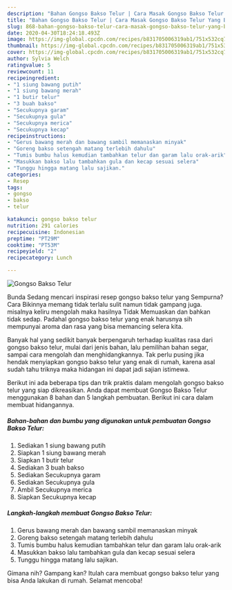```yaml
---
description: "Bahan Gongso Bakso Telur | Cara Masak Gongso Bakso Telur Yang Bisa Manjain Lidah"
title: "Bahan Gongso Bakso Telur | Cara Masak Gongso Bakso Telur Yang Bisa Manjain Lidah"
slug: 868-bahan-gongso-bakso-telur-cara-masak-gongso-bakso-telur-yang-bisa-manjain-lidah
date: 2020-04-30T18:24:18.493Z
image: https://img-global.cpcdn.com/recipes/b831705006319ab1/751x532cq70/gongso-bakso-telur-foto-resep-utama.jpg
thumbnail: https://img-global.cpcdn.com/recipes/b831705006319ab1/751x532cq70/gongso-bakso-telur-foto-resep-utama.jpg
cover: https://img-global.cpcdn.com/recipes/b831705006319ab1/751x532cq70/gongso-bakso-telur-foto-resep-utama.jpg
author: Sylvia Welch
ratingvalue: 5
reviewcount: 11
recipeingredient:
- "1 siung bawang putih"
- "1 siung bawang merah"
- "1 butir telur"
- "3 buah bakso"
- "Secukupnya garam"
- "Secukupnya gula"
- "Secukupnya merica"
- "Secukupnya kecap"
recipeinstructions:
- "Gerus bawang merah dan bawang sambil memanaskan minyak"
- "Goreng bakso setengah matang terlebih dahulu"
- "Tumis bumbu halus kemudian tambahkan telur dan garam lalu orak-arik"
- "Masukkan bakso lalu tambahkan gula dan kecap sesuai selera"
- "Tunggu hingga matang lalu sajikan."
categories:
- Resep
tags:
- gongso
- bakso
- telur

katakunci: gongso bakso telur 
nutrition: 291 calories
recipecuisine: Indonesian
preptime: "PT29M"
cooktime: "PT53M"
recipeyield: "2"
recipecategory: Lunch

---
```



![Gongso Bakso Telur](https://img-global.cpcdn.com/recipes/b831705006319ab1/751x532cq70/gongso-bakso-telur-foto-resep-utama.jpg)

Bunda Sedang mencari inspirasi resep gongso bakso telur yang Sempurna? Cara Bikinnya memang tidak terlalu sulit namun tidak gampang juga. misalnya keliru mengolah maka hasilnya Tidak Memuaskan dan bahkan tidak sedap. Padahal gongso bakso telur yang enak harusnya sih mempunyai aroma dan rasa yang bisa memancing selera kita.

Banyak hal yang sedikit banyak berpengaruh terhadap kualitas rasa dari gongso bakso telur, mulai dari jenis bahan, lalu pemilihan bahan segar, sampai cara mengolah dan menghidangkannya. Tak perlu pusing jika hendak menyiapkan gongso bakso telur yang enak di rumah, karena asal sudah tahu triknya maka hidangan ini dapat jadi sajian istimewa.




Berikut ini ada beberapa tips dan trik praktis dalam mengolah gongso bakso telur yang siap dikreasikan. Anda dapat membuat Gongso Bakso Telur menggunakan 8 bahan dan 5 langkah pembuatan. Berikut ini cara dalam membuat hidangannya.

<!--inarticleads1-->

##### Bahan-bahan dan bumbu yang digunakan untuk pembuatan Gongso Bakso Telur:

1. Sediakan 1 siung bawang putih
1. Siapkan 1 siung bawang merah
1. Siapkan 1 butir telur
1. Sediakan 3 buah bakso
1. Sediakan Secukupnya garam
1. Sediakan Secukupnya gula
1. Ambil Secukupnya merica
1. Siapkan Secukupnya kecap




<!--inarticleads2-->

##### Langkah-langkah membuat Gongso Bakso Telur:

1. Gerus bawang merah dan bawang sambil memanaskan minyak
1. Goreng bakso setengah matang terlebih dahulu
1. Tumis bumbu halus kemudian tambahkan telur dan garam lalu orak-arik
1. Masukkan bakso lalu tambahkan gula dan kecap sesuai selera
1. Tunggu hingga matang lalu sajikan.




Gimana nih? Gampang kan? Itulah cara membuat gongso bakso telur yang bisa Anda lakukan di rumah. Selamat mencoba!
